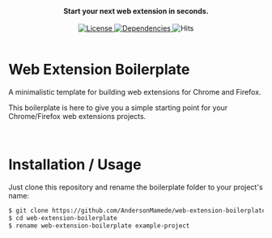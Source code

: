 <div align="center">
  <strong>Start your next web extension in seconds.</strong>
  <br /><br />
  <a href="https://github.com/AndersonMamede/web-extension-boilerplate/blob/master/LICENSE">
    <img src="https://img.shields.io/badge/license-MIT%20License-blue.svg" alt="License"/>
  </a>
  <a href="https://github.com/AndersonMamede/web-extension-boilerplate/">
    <img src="https://img.shields.io/badge/dependencies-none-orange.svg" alt="Dependencies"/>
  </a>
  <img src="http://hits.dwyl.io/AndersonMamede/web-extension-boilerplate.svg" alt="Hits"/>
</div>

<br />

# Web Extension Boilerplate
A minimalistic template for building web extensions for Chrome and Firefox.

This boilerplate is here to give you a simple starting point for your Chrome/Firefox web extensions projects.

<br />

# Installation / Usage

Just clone this repository and rename the boilerplate folder to your project's name:

```sh
$ git clone https://github.com/AndersonMamede/web-extension-boilerplate.git
$ cd web-extension-boilerplate
$ rename web-extension-boilerplate example-project
```
